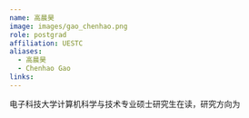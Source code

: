 ```yaml
---
name: 高晨昊
image: images/gao_chenhao.png
role: postgrad
affiliation: UESTC
aliases:
  - 高晨昊
  - Chenhao Gao
links:
---
```


电子科技大学计算机科学与技术专业硕士研究生在读，研究方向为
